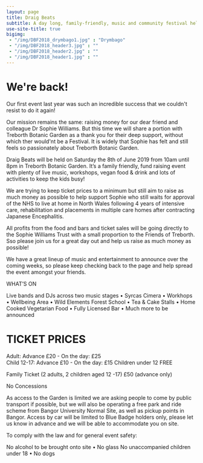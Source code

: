 ```yaml
---
layout: page
title: Draig Beats
subtitle: A day long, family-friendly, music and community festival held annually at the beautiful Treborth Botanic Garden, North Wales.
use-site-title: true
bigimg:
 - "/img/DBF2018_drymbago1.jpg" : "Drymbago"
 - "/img/DBF2018_header3.jpg" : ""
 - "/img/DBF2018_header2.jpg" : ""
 - "/img/DBF2018_header1.jpg" : ""
---
```


# We're back! 

Our first event last year was such an incredible success that we couldn't resist to do it again! 

Our mission remains the same: raising money for our dear friend and colleague Dr Sophie Williams. But this time we will share a portion with Treborth Botanic Garden as a thank you for their deep support, without which ther would'nt be a Festival. It is widely that Sophie has felt and still feels so passionately about Treborth Botanic Garden.

Draig Beats will be held on Saturday the 8th of June 2019 from 10am until 8pm in Treborth Botanic Garden. It’s a family friendly, fund raising event with plenty of live music, workshops, vegan food & drink and lots of activities to keep the kids busy!

We are trying to keep ticket prices to a minimum but still aim to raise as much money as possible to help support Sophie who still waits for approval of the NHS to live at home in North Wales following 4 years of intensive care, rehabilitation and placements in multiple care homes after contracting Japanese Encephalitis.

All profits from the food and bars and ticket sales will be going directly to the Sophie Williams Trust with a small proportion to the Friends of Treborth. Sso please join us for a great day out and help us raise as much money as possible!

We have a great lineup of music and entertainment to announce over the coming weeks, so please keep checking back to the page and help spread the event amongst your friends.

WHAT’S ON

Live bands and DJs across two music stages • Syrcas Cimera • Workhops • Wellbeing Area • Wild Elements Forest School • Tea & Cake Stalls • Home Cooked Vegetarian Food • Fully Licensed Bar • Much more to be announced

# TICKET PRICES

Adult:        Advance £20 - On the day: £25                                                      
Child 12-17:  Advance £10 - On the day: £15
Children under 12 FREE

Family Ticket (2 adults, 2 children aged 12 -17)
£50 (advance only)



No Concessions


As access to the Garden is limited we are asking people to come by public transport if possible, but we will also be operating a free park and ride scheme from Bangor University Normal Site, as well as pickup points in Bangor. Access by car will be limited to Blue Badge holders only, please let us know in advance and we will be able to accommodate you on site.

To comply with the law and for general event safety:

No alcohol to be brought onto site • No glass
No unaccompanied children under 18 • No dogs
